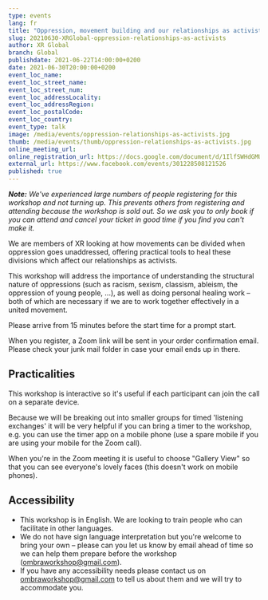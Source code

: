 ```yaml
---
type: events
lang: fr
title: "Oppression, movement building and our relationships as activists"
slug: 20210630-XRGlobal-oppression-relationships-as-activists
author: XR Global
branch: Global
publishdate: 2021-06-22T14:00:00+0200
date: 2021-06-30T20:00:00+0200
event_loc_name: 
event_loc_street_name: 
event_loc_street_num: 
event_loc_addressLocality: 
event_loc_addressRegion: 
event_loc_postalCode: 
event_loc_country: 
event_type: talk
image: /media/events/oppression-relationships-as-activists.jpg
thumb: /media/events/thumb/oppression-relationships-as-activists.jpg
online_meeting_url:
online_registration_url: https://docs.google.com/document/d/1IlfSWHdGMUXN8jNOuVTeGChXyH6g7zMSghetz9JDVLU
external_url: https://www.facebook.com/events/301228508121526
published: true
---
```

_**Note:** We've experienced large numbers of people registering for this workshop and not turning up. This prevents others from registering and attending because the workshop is sold out. So we ask you to only book if you can attend and cancel your ticket in good time if you find you can't make it._

We are members of XR looking at how movements can be divided when oppression goes unaddressed, offering practical tools to heal these divisions which affect our relationships as activists.

This workshop will address the importance of understanding the structural nature of oppressions (such as racism, sexism, classism, ableism, the oppression of young people, ...), as well as doing personal healing work – both of which are necessary if we are to work together effectively in a united movement.

Please arrive from 15 minutes before the start time for a prompt start.

When you register, a Zoom link will be sent in your order confirmation email. Please check your junk mail folder in case your email ends up in there.

## Practicalities
This workshop is interactive so it's useful if each participant can join the call on a separate device.

Because we will be breaking out into smaller groups for timed 'listening exchanges' it will be very helpful if you can bring a timer to the workshop, e.g. you can use the timer app on a mobile phone (use a spare mobile if you are using your mobile for the Zoom call).

When you're in the Zoom meeting it is useful to choose "Gallery View" so that you can see everyone's lovely faces (this doesn't work on mobile phones).

## Accessibility
* This workshop is in English. We are looking to train people who can facilitate in other languages.
* We do not have sign language interpretation but you're welcome to bring your own – please can you let us know by email ahead of time so we can help them prepare before the workshop (ombraworkshop@gmail.com).
* If you have any accessibility needs please contact us on ombraworkshop@gmail.com to tell us about them and we will try to accommodate you.
